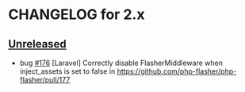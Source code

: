 # CHANGELOG for 2.x

## [Unreleased](https://github.com/php-flasher/php-flasher/compare/v2.0.0...2.x)

* bug [#176](https://github.com/php-flasher/php-flasher/issues/176) [Laravel] Correctly disable FlasherMiddleware when inject_assets is set to false in https://github.com/php-flasher/php-flasher/pull/177
